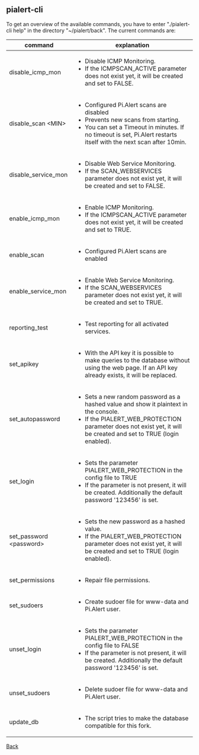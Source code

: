 ## pialert-cli

To get an overview of the available commands, you have to enter "./pialert-cli help" in the directory "~/pialert/back".
The current commands are:

| command | explanation |
| ------- | ----------- |
| disable_icmp_mon | <ul><li>Disable ICMP Monitoring.</li><li>If the ICMPSCAN_ACTIVE parameter does not exist yet, it will be created and set to FALSE.</li></ul> |
| disable_scan &lt;MIN&gt; | <ul><li>Configured Pi.Alert scans are disabled</li><li>Prevents new scans from starting.</li><li>You can set a Timeout in minutes. If no timeout is set, Pi.Alert restarts itself with the next scan after 10min.</li></ul> |
| disable_service_mon | <ul><li>Disable Web Service Monitoring.</li><li>If the SCAN_WEBSERVICES parameter does not exist yet, it will be created and set to FALSE.</li></ul> |
| enable_icmp_mon | <ul><li>Enable ICMP Monitoring.</li><li>If the ICMPSCAN_ACTIVE parameter does not exist yet, it will be created and set to TRUE.</li></ul> |
| enable_scan | <ul><li>Configured Pi.Alert scans are enabled</li></ul> |
| enable_service_mon | <ul><li>Enable Web Service Monitoring.</li><li>If the SCAN_WEBSERVICES parameter does not exist yet, it will be created and set to TRUE.</li></ul> |
| reporting_test | <ul><li>Test reporting for all activated services.</li></ul> |
| set_apikey | <ul><li>With the API key it is possible to make queries to the database without using the web page. If an API key already exists, it will be replaced.</li></ul> |
| set_autopassword | <ul><li>Sets a new random password as a hashed value and show it plaintext in the console.</li><li>If the PIALERT_WEB_PROTECTION parameter does not exist yet, it will be created and set to TRUE (login enabled).</li></ul> |
| set_login | <ul><li>Sets the parameter PIALERT_WEB_PROTECTION in the config file to TRUE</li><li>If the parameter is not present, it will be created. Additionally the default password '123456' is set.</li></ul> |
| set_password &lt;password&gt; | <ul><li>Sets the new password as a hashed value.</li><li>If the PIALERT_WEB_PROTECTION parameter does not exist yet, it will be created and set to TRUE (login enabled).</li></ul> |
| set_permissions | <ul><li>Repair file permissions.</li></ul> |
| set_sudoers | <ul><li>Create sudoer file for www-data and Pi.Alert user.</li></ul> |
| unset_login | <ul><li>Sets the parameter PIALERT_WEB_PROTECTION in the config file to FALSE</li><li>If the parameter is not present, it will be created. Additionally the default password '123456' is set.</li></ul> |
| unset_sudoers | <ul><li>Delete sudoer file for www-data and Pi.Alert user.</li></ul> |
| update_db | <ul><li>The script tries to make the database compatible for this fork.</li></ul> |

[Back](https://github.com/leiweibau/Pi.Alert#back)
